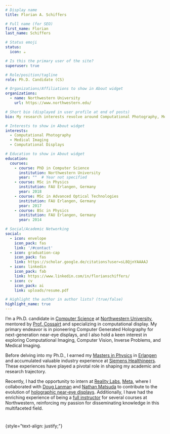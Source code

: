 ```yaml
---
# Display name
title: Florian A. Schiffers

# Full name (for SEO)
first_name: Florian
last_name: Schiffers

# Status emoji
status:
  icon: ☕️

# Is this the primary user of the site?
superuser: true

# Role/position/tagline
role: Ph.D. Candidate (CS)

# Organizations/Affiliations to show in About widget
organizations:
  - name: Northwestern University
    url: https://www.northwestern.edu/

# Short bio (displayed in user profile at end of posts)
bio: My research interests revolve around Computational Photography, Medical Imaging, and Computational Displays.

# Interests to show in About widget
interests:
  - Computational Photography
  - Medical Imaging
  - Computational Displays

# Education to show in About widget
education:
  courses:
    - course: PhD in Computer Science
      institution: Northwestern University
      year: ""  # Year not specified
    - course: MSc in Physics
      institution: FAU Erlangen, Germany
      year: 2018
    - course: MSc in Advanced Optical Technologies
      institution: FAU Erlangen, Germany
      year: 2017
    - course: BSc in Physics
      institution: FAU Erlangen, Germany
      year: 2014

# Social/Academic Networking
social:
  - icon: envelope
    icon_pack: fas
    link: '/#contact'
  - icon: graduation-cap
    icon_pack: fas
    link: https://scholar.google.de/citations?user=sL8QjnYAAAAJ
  - icon: linkedin
    icon_pack: fab
    link: https://www.linkedin.com/in/florianschiffers/
  - icon: cv
    icon_pack: ai
    link: uploads/resume.pdf

# Highlight the author in author lists? (true/false)
highlight_name: true
---
```


I’m a Ph.D. candidate in [Computer Science]() at [Northwestern University](https://en.wikipedia.org/wiki/Northwestern_University), mentored by [Prof. Cossairt](https://compphotolab.northwestern.edu/) and specializing in computational display. My primary endeavor is in pioneering Computer Generated Holography for next-generation near-eye displays, and I also hold a keen interest in exploring Computational Imaging, Computer Vision, Inverse Problems, and Medical Imaging.

Before delving into my Ph.D., I earned my [Masters in Physics](https://www.physics.nat.fau.eu/studies/bsc-and-msc-in-physics/) in [Erlangen](https://www.fau.de/) and accumulated valuable industry experience at [Siemens Healthineers](https://en.wikipedia.org/wiki/Siemens_Healthineers). These experiences have played a pivotal role in shaping my academic and research trajectory.

Recently, I had the opportunity to intern at [Reality Labs](https://en.wikipedia.org/wiki/Reality_Labs), [Meta](https://en.wikipedia.org/wiki/Meta_Platforms), where I collaborated with [Doug Lanman](https://scholar.google.com/citations?user=-qncsGYAAAAJ&hl=en) and [Nathan Matsuda](https://www.nathanmatsuda.com/) to contribute to the evolution of [holographic near-eye displays](https://light.princeton.edu/publication/stochastic_light_field_holography/). Additionally, I have had the enriching experience of being a [full instructor](teaching) for several courses at Northwestern, reinforcing my passion for disseminating knowledge in this multifaceted field.
#
{style="text-align: justify;"}


